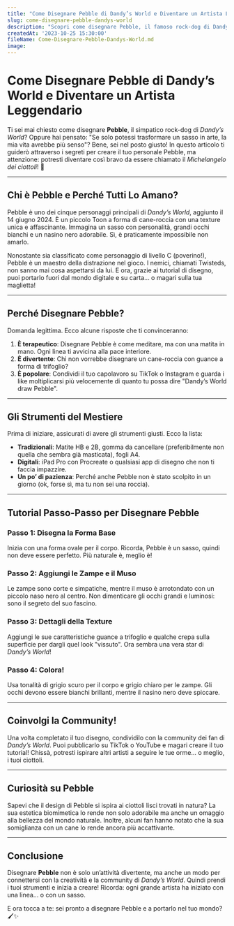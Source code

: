 ```yaml
---
title: "Come Disegnare Pebble di Dandy’s World e Diventare un Artista Leggendario"
slug: come-disegnare-pebble-dandys-world
description: "Scopri come disegnare Pebble, il famoso rock-dog di Dandy’s World, con tutorial divertenti e consigli creativi. Trasforma ogni sasso in un capolavoro!"
createdAt: '2023-10-25 15:30:00'
fileName: Come-Disegnare-Pebble-Dandys-World.md
image: 
---
```


# Come Disegnare Pebble di Dandy’s World e Diventare un Artista Leggendario

Ti sei mai chiesto come disegnare **Pebble**, il simpatico rock-dog di *Dandy’s World*? Oppure hai pensato: "Se solo potessi trasformare un sasso in arte, la mia vita avrebbe più senso"? Bene, sei nel posto giusto! In questo articolo ti guiderò attraverso i segreti per creare il tuo personale Pebble, ma attenzione: potresti diventare così bravo da essere chiamato il *Michelangelo dei ciottoli*! 🐾

---

## Chi è Pebble e Perché Tutti Lo Amano?

Pebble è uno dei cinque personaggi principali di *Dandy’s World*, aggiunto il 14 giugno 2024. È un piccolo Toon a forma di cane-roccia con una texture unica e affascinante. Immagina un sasso con personalità, grandi occhi bianchi e un nasino nero adorabile. Sì, è praticamente impossibile non amarlo.

Nonostante sia classificato come personaggio di livello C (poverino!), Pebble è un maestro della distrazione nel gioco. I nemici, chiamati Twisteds, non sanno mai cosa aspettarsi da lui. E ora, grazie ai tutorial di disegno, puoi portarlo fuori dal mondo digitale e su carta... o magari sulla tua maglietta!

---

## Perché Disegnare Pebble? 

Domanda legittima. Ecco alcune risposte che ti convinceranno:

1. **È terapeutico**: Disegnare Pebble è come meditare, ma con una matita in mano. Ogni linea ti avvicina alla pace interiore.
2. **È divertente**: Chi non vorrebbe disegnare un cane-roccia con guance a forma di trifoglio?
3. **È popolare**: Condividi il tuo capolavoro su TikTok o Instagram e guarda i like moltiplicarsi più velocemente di quanto tu possa dire "Dandy’s World draw Pebble".

---

## Gli Strumenti del Mestiere

Prima di iniziare, assicurati di avere gli strumenti giusti. Ecco la lista:

- **Tradizionali**: Matite HB e 2B, gomma da cancellare (preferibilmente non quella che sembra già masticata), fogli A4.
- **Digitali**: iPad Pro con Procreate o qualsiasi app di disegno che non ti faccia impazzire.
- **Un po’ di pazienza**: Perché anche Pebble non è stato scolpito in un giorno (ok, forse sì, ma tu non sei una roccia).

---

## Tutorial Passo-Passo per Disegnare Pebble

### Passo 1: Disegna la Forma Base
Inizia con una forma ovale per il corpo. Ricorda, Pebble è un sasso, quindi non deve essere perfetto. Più naturale è, meglio è!

### Passo 2: Aggiungi le Zampe e il Muso
Le zampe sono corte e simpatiche, mentre il muso è arrotondato con un piccolo naso nero al centro. Non dimenticare gli occhi grandi e luminosi: sono il segreto del suo fascino.

### Passo 3: Dettagli della Texture
Aggiungi le sue caratteristiche guance a trifoglio e qualche crepa sulla superficie per dargli quel look "vissuto". Ora sembra una vera star di *Dandy’s World*!

### Passo 4: Colora!
Usa tonalità di grigio scuro per il corpo e grigio chiaro per le zampe. Gli occhi devono essere bianchi brillanti, mentre il nasino nero deve spiccare.

---

## Coinvolgi la Community!

Una volta completato il tuo disegno, condividilo con la community dei fan di *Dandy’s World*. Puoi pubblicarlo su TikTok o YouTube e magari creare il tuo tutorial! Chissà, potresti ispirare altri artisti a seguire le tue orme... o meglio, i tuoi ciottoli.

---

## Curiosità su Pebble

Sapevi che il design di Pebble si ispira ai ciottoli lisci trovati in natura? La sua estetica biomimetica lo rende non solo adorabile ma anche un omaggio alla bellezza del mondo naturale. Inoltre, alcuni fan hanno notato che la sua somiglianza con un cane lo rende ancora più accattivante.

---

## Conclusione

Disegnare **Pebble** non è solo un’attività divertente, ma anche un modo per connettersi con la creatività e la community di *Dandy’s World*. Quindi prendi i tuoi strumenti e inizia a creare! Ricorda: ogni grande artista ha iniziato con una linea... o con un sasso.

E ora tocca a te: sei pronto a disegnare Pebble e a portarlo nel tuo mondo? 🖌️✨